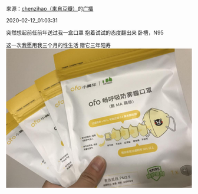 来源：[chenzihao（来自豆瓣）](https://www.douban.com/people/153267456/)的[广播](https://www.douban.com/people/153267456/status/2805452565/)


2020-02-12_01:03:31


突然想起前任前年送过我一盒口罩
抱着试试的态度翻出来
卧槽，N95

这一次我愿用我三个月的性生活
赠它三年阳寿
![](./pic/2020-02-12_01:03:31-chenzihao的广播1.jpg)  

